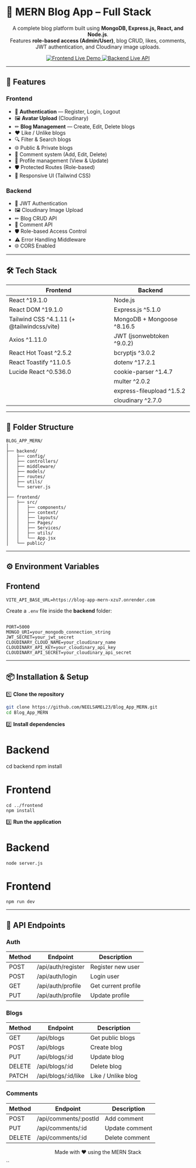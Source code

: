 # 📰 MERN Blog App – Full Stack

<p align="center">
A complete blog platform built using <b>MongoDB, Express.js, React, and Node.js</b>.<br>
Features <b>role-based access (Admin/User)</b>, blog CRUD, likes, comments, JWT authentication, and Cloudinary image uploads.
</p>

<p align="center">
  <a href="https://blog-app-mern-ten.vercel.app/">
    <img src="https://img.shields.io/badge/Frontend-Live%20Demo-0A66C2?style=for-the-badge&logo=react&logoColor=white" alt="Frontend Live Demo"/>
  </a>
  <a href="https://blog-app-mern-xzu7.onrender.com">
    <img src="https://img.shields.io/badge/Backend-Live%20API-4CAF50?style=for-the-badge&logo=node.js&logoColor=white" alt="Backend Live API"/>
  </a>
</p>

---

## 🚀 Features

### **Frontend**
- 🔐 **Authentication** — Register, Login, Logout
- 🖼 **Avatar Upload** (Cloudinary)
- ✏ **Blog Management** — Create, Edit, Delete blogs
- ❤️ Like / Unlike blogs
- 🔍 Filter & Search blogs
- 🌐 Public & Private blogs
- 💬 Comment system (Add, Edit, Delete)
- 👤 Profile management (View & Update)
- 🛡 Protected Routes (Role-based)
- 📱 Responsive UI (Tailwind CSS)

### **Backend**
- 🔐 JWT Authentication
- 🖼 Cloudinary Image Upload
- ✏ Blog CRUD API
- 💬 Comment API
- 🛡 Role-based Access Control
- ⚠ Error Handling Middleware
- 🌐 CORS Enabled

---

## 🛠 Tech Stack

| **Frontend**                               | **Backend**                |
| ------------------------------------------ | -------------------------- |
| React ^19.1.0                              | Node.js                    |
| React DOM ^19.1.0                          | Express.js ^5.1.0          |
| Tailwind CSS ^4.1.11 (+ @tailwindcss/vite) | MongoDB + Mongoose ^8.16.5 |
| Axios ^1.11.0                              | JWT (jsonwebtoken ^9.0.2)  |
| React Hot Toast ^2.5.2                     | bcryptjs ^3.0.2            |
| React Toastify ^11.0.5                     | dotenv ^17.2.1             |
| Lucide React ^0.536.0                      | cookie-parser ^1.4.7       |
|                                            | multer ^2.0.2              |
|                                            | express-fileupload ^1.5.2  |
|                                            | cloudinary ^2.7.0          |

---

## 📂 Folder Structure

```plaintext
BLOG_APP_MERN/
│
├── backend/
│   ├── config/
│   ├── controllers/
│   ├── middleware/
│   ├── models/
│   ├── routes/
│   ├── utils/
│   └── server.js
│
├── frontend/
│   ├── src/
│   │   ├── components/
│   │   ├── context/
│   │   ├── layouts/
│   │   ├── Pages/
│   │   ├── Services/
│   │   ├── utils/
│   │   └── App.jsx
│   └── public/

```

---

## ⚙️ Environment Variables

## Frontend
```
VITE_API_BASE_URL=https://blog-app-mern-xzu7.onrender.com
```

Create a `.env` file inside the **backend** folder:

##
```env
PORT=5000
MONGO_URI=your_mongodb_connection_string
JWT_SECRET=your_jwt_secret
CLOUDINARY_CLOUD_NAME=your_cloudinary_name
CLOUDINARY_API_KEY=your_cloudinary_api_key
CLOUDINARY_API_SECRET=your_cloudinary_api_secret
```

---

## 📦 Installation & Setup

1️⃣ **Clone the repository**

```bash
git clone https://github.com/NEELSAMEL23/Blog_App_MERN.git
cd Blog_App_MERN
```

2️⃣ **Install dependencies**

# Backend
cd backend
npm install

# Frontend
```
cd ../frontend
npm install
```

3️⃣ **Run the application**


# Backend
```
node server.js
```
# Frontend
```
npm run dev
```

---

## 📡 API Endpoints

### Auth

| Method | Endpoint           | Description         |
| ------ | ------------------ | ------------------- |
| POST   | /api/auth/register | Register new user   |
| POST   | /api/auth/login    | Login user          |
| GET    | /api/auth/profile  | Get current profile |
| PUT    | /api/auth/profile  | Update profile      |


### Blogs

| Method | Endpoint             | Description        |
| ------ | -------------------- | ------------------ |
| GET    | /api/blogs           | Get public blogs   |
| POST   | /api/blogs           | Create blog        |
| PUT    | /api/blogs/\:id      | Update blog        |
| DELETE | /api/blogs/\:id      | Delete blog        |
| PATCH  | /api/blogs/\:id/like | Like / Unlike blog |


### Comments

| Method | Endpoint               | Description    |
| ------ | ---------------------- | -------------- |
| POST   | /api/comments/\:postId | Add comment    |
| PUT    | /api/comments/\:id     | Update comment |
| DELETE | /api/comments/\:id     | Delete comment |

<p align="center">Made with ❤️ using the MERN Stack</p> ``
